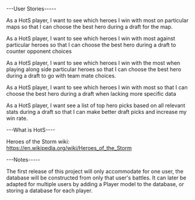 ---User Stories-----

As a HotS player, I want to see which heroes I win with most on particular maps so that I can choose the best hero during a draft for the map.

As a HotS player, I want to see which heroes I win with most against particular heroes so that I can choose the best hero during a draft to counter opponent choices

As a HotS player, I want to see which heroes I win with the most when playing along side particular heroes so that I can choose the best hero during a draft to go with team mate choices.

As a HotS player, I want to see which heroes I win with most so that I can choose the best hero during a draft when lacking more specific data

As a HotS player, I want see a list of top hero picks based on all relevant stats during a draft so that I can make better draft picks and increase my win rate.

---What is HotS----

Heroes of the Storm wiki: https://en.wikipedia.org/wiki/Heroes_of_the_Storm

---Notes-----

The first release of this project will only accommodate for one user, the database will be constructed from only that user's battles. It can later be adapted for multiple users by adding a Player model to the database, or storing a database for each player.
